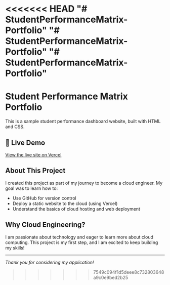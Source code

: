 <<<<<<< HEAD
"# StudentPerformanceMatrix-Portfolio" 
"# StudentPerformanceMatrix-Portfolio" 
"# StudentPerformanceMatrix-Portfolio" 
=======
# Student Performance Matrix Portfolio

This is a sample student performance dashboard website, built with HTML and CSS.

## 🚀 Live Demo
[View the live site on Vercel](https://student-performance-matrix-portfoli.vercel.app/)

## About This Project

I created this project as part of my journey to become a cloud engineer. My goal was to learn how to:
- Use GitHub for version control
- Deploy a static website to the cloud (using Vercel)
- Understand the basics of cloud hosting and web deployment

## Why Cloud Engineering?

I am passionate about technology and eager to learn more about cloud computing. This project is my first step, and I am excited to keep building my skills!

---

*Thank you for considering my application!*
>>>>>>> 7549c094f1d5deee8c732803648a9c0e9bed2b25
